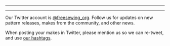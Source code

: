 ***

***

Our Twitter account is [@freesewing\_org](https://twitter.com/freesewing\_org).
Follow us for updates on new pattern releases, makes from the community, and other news.

When posting your makes in Twitter, please mention us so we can re-tweet,
and use [our hashtags](/community/hashtags/).
